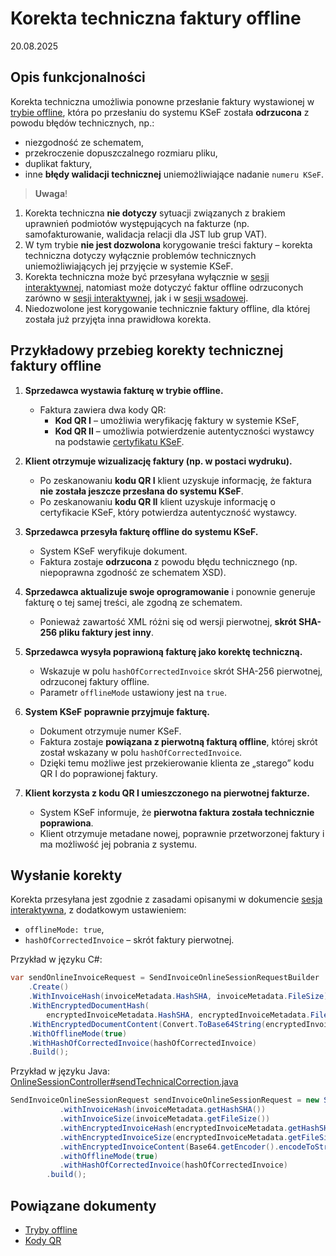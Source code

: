 # Korekta techniczna faktury offline  
20.08.2025  

## Opis funkcjonalności  
Korekta techniczna umożliwia ponowne przesłanie faktury wystawionej w [trybie offline](../tryby-offline.md), która po przesłaniu do systemu KSeF została **odrzucona** z powodu błędów technicznych, np.:  
- niezgodność ze schematem,  
- przekroczenie dopuszczalnego rozmiaru pliku,
- duplikat faktury,
- inne **błędy walidacji technicznej** uniemożliwiające nadanie ```numeru KSeF```.


> **Uwaga**!
1. Korekta techniczna **nie dotyczy** sytuacji związanych z brakiem uprawnień podmiotów występujących na fakturze (np. samofakturowanie, walidacja relacji dla JST lub grup VAT).
2. W tym trybie **nie jest dozwolona** korygowanie treści faktury – korekta techniczna dotyczy wyłącznie problemów technicznych uniemożliwiających jej przyjęcie w systemie KSeF.
3. Korekta techniczna może być przesyłana wyłącznie w [sesji interaktywnej](../sesja-interaktywna.md), natomiast może dotyczyć faktur offline odrzuconych zarówno w [sesji interaktywnej](../sesja-interaktywna.md), jak i w [sesji wsadowej](../sesja-wsadowa.md).
4. Niedozwolone jest korygowanie technicznie faktury offline, dla której została już przyjęta inna prawidłowa korekta.

## Przykładowy przebieg korekty technicznej faktury offline  

1. **Sprzedawca wystawia fakturę w trybie offline.**  
   - Faktura zawiera dwa kody QR:  
     - **Kod QR I** – umożliwia weryfikację faktury w systemie KSeF,  
     - **Kod QR II** – umożliwia potwierdzenie autentyczności wystawcy na podstawie [certyfikatu KSeF](../certyfikaty-KSeF.md).  

2. **Klient otrzymuje wizualizację faktury (np. w postaci wydruku).**  
   - Po zeskanowaniu **kodu QR I** klient uzyskuje informację, że faktura **nie została jeszcze przesłana do systemu KSeF**.  
   - Po zeskanowaniu **kodu QR II** klient uzyskuje informację o certyfikacie KSeF, który potwierdza autentyczność wystawcy.  

3. **Sprzedawca przesyła fakturę offline do systemu KSeF.**  
   - System KSeF weryfikuje dokument.  
   - Faktura zostaje **odrzucona** z powodu błędu technicznego (np. niepoprawna zgodność ze schematem XSD).  

4. **Sprzedawca aktualizuje swoje oprogramowanie** i ponownie generuje fakturę o tej samej treści, ale zgodną ze  schematem.  
   - Ponieważ zawartość XML różni się od wersji pierwotnej, **skrót SHA-256 pliku faktury jest inny**.

5. **Sprzedawca wysyła poprawioną fakturę jako korektę techniczną.**  
   - Wskazuje w polu `hashOfCorrectedInvoice` skrót SHA-256 pierwotnej, odrzuconej faktury offline.  
   - Parametr `offlineMode` ustawiony jest na `true`.  

6. **System KSeF poprawnie przyjmuje fakturę.**  
   - Dokument otrzymuje numer KSeF.  
   - Faktura zostaje **powiązana z pierwotną fakturą offline**, której skrót został wskazany w polu `hashOfCorrectedInvoice`.  
   - Dzięki temu możliwe jest przekierowanie klienta ze „starego” kodu QR I do poprawionej faktury.

7. **Klient korzysta z kodu QR I umieszczonego na pierwotnej fakturze.**  
   - System KSeF informuje, że **pierwotna faktura została technicznie poprawiona**.  
   - Klient otrzymuje metadane nowej, poprawnie przetworzonej faktury i ma możliwość jej pobrania z systemu.  

## Wysłanie korekty  

Korekta przesyłana jest zgodnie z zasadami opisanymi w dokumencie [sesja interaktywna](../sesja-interaktywna.md), z dodatkowym ustawieniem:  
- `offlineMode: true`,  
- `hashOfCorrectedInvoice` – skrót faktury pierwotnej.  

Przykład w języku C#:
```csharp
var sendOnlineInvoiceRequest = SendInvoiceOnlineSessionRequestBuilder
    .Create()
    .WithInvoiceHash(invoiceMetadata.HashSHA, invoiceMetadata.FileSize)
    .WithEncryptedDocumentHash(
        encryptedInvoiceMetadata.HashSHA, encryptedInvoiceMetadata.FileSize)
    .WithEncryptedDocumentContent(Convert.ToBase64String(encryptedInvoice))
    .WithOfflineMode(true)
    .WithHashOfCorrectedInvoice(hashOfCorrectedInvoice)    
    .Build();
```

Przykład w języku Java:
[OnlineSessionController#sendTechnicalCorrection.java](https://github.com/CIRFMF/ksef-client-java/blob/main/demo-web-app/src/main/java/pl/akmf/ksef/sdk/api/OnlineSessionController.java#L120)
```java
SendInvoiceOnlineSessionRequest sendInvoiceOnlineSessionRequest = new SendInvoiceOnlineSessionRequestBuilder()
           .withInvoiceHash(invoiceMetadata.getHashSHA())
           .withInvoiceSize(invoiceMetadata.getFileSize())
           .withEncryptedInvoiceHash(encryptedInvoiceMetadata.getHashSHA())
           .withEncryptedInvoiceSize(encryptedInvoiceMetadata.getFileSize())
           .withEncryptedInvoiceContent(Base64.getEncoder().encodeToString(encryptedInvoice))
           .withOfflineMode(true)
           .withHashOfCorrectedInvoice(hashOfCorrectedInvoice)
        .build();
```

## Powiązane dokumenty
- [Tryby offline](../tryby-offline.md)
- [Kody QR](../kody-qr.md)  
